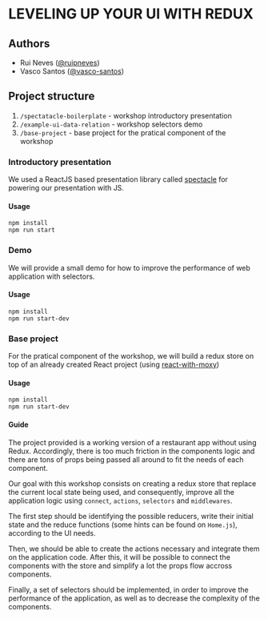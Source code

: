 # LEVELING UP YOUR UI WITH REDUX

## Authors

- Rui Neves ([@ruipneves](https://github.com/ruipneves))
- Vasco Santos ([@vasco-santos](https://github.com/vasco-santos))

## Project structure

1. `/spectatacle-boilerplate` - workshop introductory presentation
2. `/example-ui-data-relation` - workshop selectors demo
3. `/base-project` - base project for the pratical component of the workshop

### Introductory presentation

We used a ReactJS based presentation library called [spectacle](https://github.com/FormidableLabs/spectacle) for powering our presentation with JS.

#### Usage

```
npm install
npm run start
```

### Demo

We will provide a small demo for how to improve the performance of web application with selectors.

#### Usage

```
npm install
npm run start-dev
```

### Base project

For the pratical component of the workshop, we will build a redux store on top of an already created React project (using [react-with-moxy](https://github.com/moxystudio/react-with-moxy))

#### Usage

```
npm install
npm run start-dev
```

#### Guide

The project provided is a working version of a restaurant app without using Redux. Accordingly, there is too much friction in the components logic and there are tons of props being passed all around to fit the needs of each component.

Our goal with this workshop consists on creating a redux store that replace the current local state being used, and consequently, improve all the application logic using `connect`, `actions`, `selectors` and `middlewares`. 

The first step should be identifying the possible reducers, write their initial state and the reduce functions (some hints can be found on `Home.js`), according to the UI needs.

Then, we should be able to create the actions necessary and integrate them on the application code. After this, it will be possible to connect the components with the store and simplify a lot the props flow accross components.

Finally, a set of selectors should be implemented, in order to improve the performance of the application, as well as to decrease the complexity of the components.
